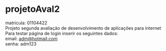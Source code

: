 # projetoAval2

matricula: 01104422<br>
Projeto segunda avaliação de desenvolvimento de aplicações para internet<br>
Para testar página de login inserir os seguintes dados: <br>
email: adm@hotmail.com <br>
senha: adm123 <br>
